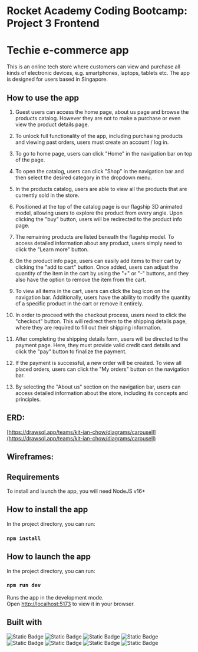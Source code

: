# Rocket Academy Coding Bootcamp: Project 3 Frontend

# Techie e-commerce app

This is an online tech store where customers can view and purchase all kinds of electronic devices, e.g. smartphones, laptops, tablets etc.
The app is designed for users based in Singapore.

## How to use the app

1. Guest users can access the home page, about us page and browse the products catalog.
   However they are not to make a purchase or even view the product details page.

2. To unlock full functionality of the app, including purchasing products and viewing past orders, users must create an account / log in.

3. To go to home page, users can click "Home" in the navigation bar on top of the page.

4. To open the catalog, users can click "Shop" in the navigation bar and then select the desired category in the dropdown menu.

5. In the products catalog, users are able to view all the products that are currently sold in the store.

6. Positioned at the top of the catalog page is our flagship 3D animated model, allowing users to explore the product from every angle. Upon clicking the "buy" button, users will be redirected to the product info page.

7. The remaining products are listed beneath the flagship model. To access detailed information about any product, users simply need to click the "Learn more" button.

8. On the product info page, users can easily add items to their cart by clicking the "add to cart" button. Once added, users can adjust the quantity of the item in the cart by using the "+" or "-" buttons, and they also have the option to remove the item from the cart.

9. To view all items in the cart, users can click the bag icon on the navigation bar. Additionally, users have the ability to modify the quantity of a specific product in the cart or remove it entirely.

10. In order to proceed with the checkout process, users need to click the "checkout" button. This will redirect them to the shipping details page, where they are required to fill out their shipping information.

11. After completing the shipping details form, users will be directed to the payment page. Here, they must provide valid credit card details and click the "pay" button to finalize the payment.

12. If the payment is successful, a new order will be created. To view all placed orders, users can click the "My orders" button on the navigation bar.

13. By selecting the "About us" section on the navigation bar, users can access detailed information about the store, including its concepts and principles.

## ERD:

[https://drawsql.app/teams/kit-ian-chow/diagrams/carousell](https://drawsql.app/teams/kit-ian-chow/diagrams/carousell)

## Wireframes: 


## Requirements

To install and launch the app, you will need NodeJS v16+

## How to install the app

In the project directory, you can run:

### `npm install`

## How to launch the app

In the project directory, you can run:

### `npm run dev`

Runs the app in the development mode.\
Open [http://localhost:5173](http://localhost:5173) to view it in your browser.

## Built with

![Static Badge](https://img.shields.io/badge/React-61DBFB?style=for-the-badge&logo=React&labelColor=black) ![Static Badge](https://img.shields.io/badge/vite-%237c73e6?style=for-the-badge&logo=vite&labelColor=black) ![Static Badge](https://img.shields.io/badge/three.js-%23dbd8e3?style=for-the-badge&logo=three.js&labelColor=black) ![Static Badge](https://img.shields.io/badge/auth0-%20%23f95959?style=for-the-badge&logo=auth0&labelColor=black) ![Static Badge](https://img.shields.io/badge/stripe-%232772db?style=for-the-badge&logo=stripe&labelColor=black) ![Static Badge](https://img.shields.io/badge/MUI-2061D2?style=for-the-badge&logo=MUI&labelColor=black) ![Static Badge](https://img.shields.io/badge/Axios-FAFAF9?style=for-the-badge&logo=Axios&labelColor=black) ![Static Badge](https://img.shields.io/badge/.env-4AE97A?style=for-the-badge&logo=dotenv&logoColor=4AE97A&labelColor=black)














